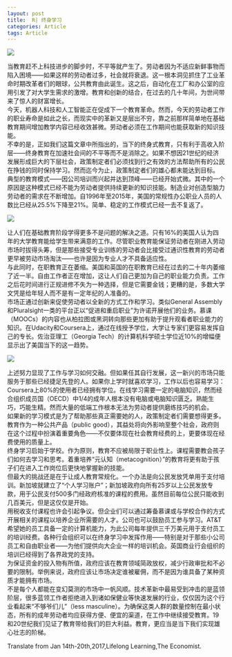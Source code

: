 ```yaml
---
layout: post
title:  R| 终身学习
categories: Article
tags: Article
---
```


![](https://timgsa.baidu.com/timg?image&quality=80&size=b9999_10000&sec=1496770487325&di=56c80863d6f89c4e507e76163a56d9fa&imgtype=jpg&src=http%3A%2F%2Fimg0.imgtn.bdimg.com%2Fit%2Fu%3D2629206229%2C2240873289%26fm%3D214%26gp%3D0.jpg)

当教育赶不上科技进步的脚步时，不平等就产生了。劳动者因为不适应新鲜事物而陷入困境——如果这样的劳动者过多，社会就将衰退。这一根本洞见抓住了工业革命时期改革者们的眼球，公共教育由此诞生。这之后，自动化在工厂和办公室的应用引发了对大学生需求的激增。教育和创新的结合，在过去的几十年间，为世间带来了惊人的财富增长。<br>
今天，机器人科技和人工智能正在促成下一个教育革命。然而，今天的劳动者工作的职业寿命是如此之长，而现实中的革新又是层出不穷，靠之前那样简单地在基础教育期间增加教学内容已经收效甚微。劳动者必须在工作期间也能获取新的知识技能。<br>
不幸的是，正如我们这篇文章中所指出的，当下的终身式教育，只有利于高收入阶层——终身教育在加速社会间的不平等而不是消除之。如果不想因21世纪的经济发展形成巨大的下层社会，政策制定者们必须找到行之有效的方法帮助所有的公民在挣钱的同时保持学习。然而迄今为止，政策制定者们的雄心都未能达到目标。<br>
典型的教育模式——因公司培训而兴起并达到顶峰——已经开始式微。其中的一个原因是这种模式已经不能为劳动者提供持续更新的知识技能。制造业对创造型脑力劳动者的需求在不断增加。自1996年至2015年，美国的常规性办公职业人员的人数比已经从25.5%下降至21%。简单、稳定的工作模式已经一去不复返了。<br>

![](https://timgsa.baidu.com/timg?image&quality=80&size=b9999_10000&sec=1496770494522&di=b85f3f71fde0b5caa629e619a7aa0df5&imgtype=0&src=http%3A%2F%2Fimg004.file.rongbiz.cn%2Fuploadfile%2F201601%2F25%2F09%2F09-53-48-20-839235.png)

让人们在基础教育阶段学得更多不是问题的解决之道。只有16%的美国人认为四年的大学教育能给学生带来满意的工作。尽管职业教育能保证劳动者在刚进入劳动市场时拔得头筹，但是那些接受专业训练的劳动者会比接受过通识性教育的劳动者更早被劳动市场淘汰——也许是因为专业人才不具备适应性。<br>
与此同时，在职教育正在萎缩。美国和英国的在职教育已经在过去的二十年内萎缩了近一半。自由工作者正在增加，这让人们自己更加为自己的职业能力负责。工作之后花时间进行正规进修不失为一种选择，但是它需要金钱；更糟的是，多数大学文凭是给年轻人而不是有一定年纪的人准备的。<br>
市场正通过创新来促使劳动者以全新的方式工作和学习。类似General Assembly和Pluralsight一类的平台正以“促进和重启职业”为许诺开展他们的业务。慕课（MOOCs）的内容也从柏拉图或黑洞转向那些更加有助于提升观看者职业能力的知识。在Udacity和Coursera上，通过在线授予学位，大学让专家们更容易发挥自己的专长。佐治亚理工（Georgia Tech）的计算机科学硕士学位近10%的增幅便显示出了美国当下的这一趋势。<br>

![](https://timgsa.baidu.com/timg?image&quality=80&size=b9999_10000&sec=1496770622512&di=f65289128389365a9cbd230462d38806&imgtype=0&src=http%3A%2F%2Fshangchuan.566.com%2Fexam8uploadpath%2FCluster%2F201403%2F29%2F87573fbf-d6e3-4eb1-bd0d-cb004cf8d16e.jpg)

上述努力显现了工作与学习如何交融。但如果任其自行发展，这一新兴的市场只能服务于那些已经捷足先登的人。如果你上学时就喜欢学习，工作以后也容易学习：Coursera上80%的使用者已经拥有学位。在线学习需要一定的电脑知识，然而经合组织成员国（OECD）中1/4的成年人根本没有电脑或电脑知识匮乏。熟能生巧，巧能生精。然而大量的低端工作根本无法为劳动者提供磨练技巧的机会。<br>
如果新的学习模式是为了帮助那些真正需要她的人，政策制定者们需要想得更多。教育作为一种公共产品（public good），其益处将向外影响至整个社会，政府则在这个过程中扮演着重要角色——不仅要体现在社会教育经费的上，更要体现在经费使用的质量上。<br>
终身学习启始于学校。作为原则，教育不应被局限于职业性上。课程需要教会孩子们如何去学习和思考。着重培养“元认知（metacognition）”的教育将更有助于孩子们在进入工作岗位后更快地掌握新的技能。<br>
但最大的挑战还是在于让成人教育常规化。一个办法是向公民发放凭单用于支付培训。新加坡就建立了“个人学习账户”；新加坡政府向所有25岁以上公民发放专款，用于公民支付500多门经政府核准的课程的费用。虽然目前每位公民只能收到几百美元，但是这仅仅是开始。<br>
用税收支付课程也许会引起争议。但企业们可以通过筹备慕课或与学校合作的方式开展相关的课程以培养企业所需要的人才。公司也可以鼓励员工参与学习。AT&T希望她的员工具备一定的计算机能力，为此公司每年提供三千万美元用于支付员工的培训经费。各种行会组织可以在终身学习中发挥作用——特别是对于那些小公司员工和自由职业者——为他们提供向大企业一样的培训机会。英国商业行会组织的培训已经得到了各界政党的支持。<br>
为保证资金的投入物有所值，政府应该在教育领域简政放权，减少行政审批和不必要的限制。举例来说，政府应该让市场决定谁被雇佣，而不是因为谁具备了某种资质才能拥有市场。<br>
不是每个人都能在变幻莫测的市场中一帆风顺。技术革新中最易受到冲击的是蓝领阶层，很多蓝领工作者拒绝进入到诸如保健业等快速发展的行业，仅仅因为这个行业看起来“不够爷们儿”（less masculine）。为确保这类人群的数量控制在最小状态，所有的成年劳动者均应获得方便、便宜的渠道，在工作中继续接受教育。19和20世纪我们见证了教育带给我们的巨大利益。教育，更应当是当下我们实现雄心壮志的阶梯。<br>

Translate from Jan 14th-20th,2017,Lifelong Learning,The Economist. 
